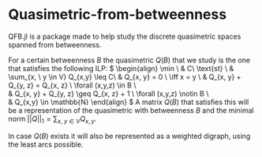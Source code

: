 # Quasimetric-from-betweenness
QFB.jl is a package made to help study the discrete quasimetric spaces spanned from betweenness.

For a certain betweenness $B$ the quasimetric $Q(B)$ that we study is the one that satisfies the following ILP:
$
\begin{align}
    \min \ & C\\
    \text{st} \ & \sum_{x, \ y \in V} Q_{x,y} \leq C\\
    & Q_{x, y} = 0 \ \iff x = y \\
    & Q_{x, y} + Q_{y, z} = Q_{x, z} \ \forall (x,y,z) \in B \\  
    & Q_{x, y} + Q_{y, z} \geq Q_{x, z} + 1 \ \forall (x,y,z) \notin B \\  
    & Q_{x,y} \in \mathbb{N}
\end{align}
$
A matrix $Q(B)$ that satisfies this will be a representation of the quasimetric with betweenness $B$ and the minimal norm $||Q||_1 = \sum_{x,\ y \in V}Q_{x,y}$.

In case $Q(B)$ exists it will also be represented as a weighted digraph, using the least arcs possible.
